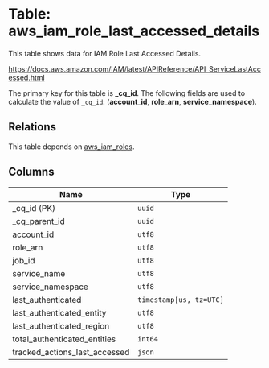 # Table: aws_iam_role_last_accessed_details

This table shows data for IAM Role Last Accessed Details.

https://docs.aws.amazon.com/IAM/latest/APIReference/API_ServiceLastAccessed.html

The primary key for this table is **_cq_id**.
The following fields are used to calculate the value of `_cq_id`: (**account_id**, **role_arn**, **service_namespace**).
## Relations

This table depends on [aws_iam_roles](aws_iam_roles.md).

## Columns

| Name          | Type          |
| ------------- | ------------- |
|_cq_id (PK)|`uuid`|
|_cq_parent_id|`uuid`|
|account_id|`utf8`|
|role_arn|`utf8`|
|job_id|`utf8`|
|service_name|`utf8`|
|service_namespace|`utf8`|
|last_authenticated|`timestamp[us, tz=UTC]`|
|last_authenticated_entity|`utf8`|
|last_authenticated_region|`utf8`|
|total_authenticated_entities|`int64`|
|tracked_actions_last_accessed|`json`|